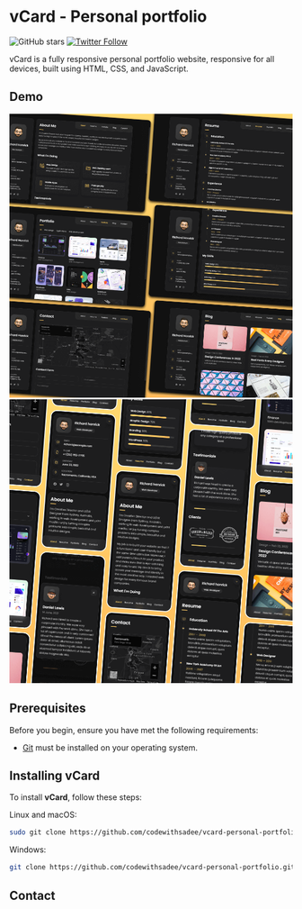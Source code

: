 # vCard - Personal portfolio

![GitHub stars](https://img.shields.io/github/stars/jdabbasi990/vcard-personal-portfolio?style=social)
[![Twitter Follow](https://img.shields.io/twitter/follow/codewithsadee_?style=social)](h[ttps://twitter.com/intent/follow?screen_name=jdabbasi](https://x.com/jdabbasi)_)

vCard is a fully responsive personal portfolio website, responsive for all devices, built using HTML, CSS, and JavaScript.

## Demo

![vCard Desktop Demo](./website-demo-image/desktop.png "Desktop Demo")
![vCard Mobile Demo](./website-demo-image/mobile.png "Mobile Demo")

## Prerequisites

Before you begin, ensure you have met the following requirements:

- [Git](https://git-scm.com/downloads "Download Git") must be installed on your operating system.

## Installing vCard

To install **vCard**, follow these steps:

Linux and macOS:

```bash
sudo git clone https://github.com/codewithsadee/vcard-personal-portfolio.git
```

Windows:

```bash
git clone https://github.com/codewithsadee/vcard-personal-portfolio.git
```

## Contact
